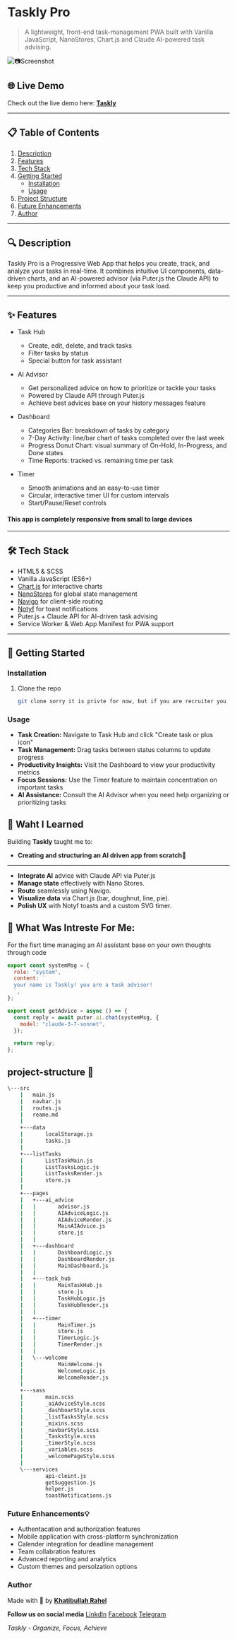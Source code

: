 # Taskly Pro

> A lightweight, front-end task-management PWA built with Vanilla JavaScript, NanoStores, Chart.js and Claude AI-powered task advising.

![📷Screenshot](./public/welcome%20page%20screenshot.png)

## 🌐 Live Demo

Check out the live demo here: **[Taskly](https://task-ly-ai.vercel.app/)**

---

## 📋 Table of Contents

1. [Description](#description)
2. [Features](#features)
3. [Tech Stack](#tech-stack)
4. [Getting Started](#getting-started)
   - [Installation](#installation)
   - [Usage](#usage)
5. [Project Structure](#project-structure)
6. [Future Enhancements](#future-enhancements)
7. [Author](#author)

---

## 🔍 Description

Taskly Pro is a Progressive Web App that helps you create, track, and analyze your tasks in real-time. It combines intuitive UI components, data-driven charts, and an AI-powered advisor (via Puter.js the Claude API) to keep you productive and informed about your task load.

---

## ✨ Features

- Task Hub

  - Create, edit, delete, and track tasks
  - Filter tasks by status
  - Special button for task assistant

- AI Advisor

  - Get personalized advice on how to prioritize or tackle your tasks
  - Powered by Claude API through Puter.js
  - Achieve best advices base on your history messages feature

- Dashboard

  - Categories Bar: breakdown of tasks by category
  - 7-Day Activity: line/bar chart of tasks completed over the last week
  - Progress Donut Chart: visual summary of On-Hold, In-Progress, and Done states
  - Time Reports: tracked vs. remaining time per task

- Timer
  - Smooth animations and an easy-to-use timer
  - Circular, interactive timer UI for custom intervals
  - Start/Pause/Reset controls

#### This app is completely responsive from small to large devices

---

## 🛠 Tech Stack

- HTML5 & SCSS
- Vanilla JavaScript (ES6+)
- [Chart.js](https://www.chartjs.org/) for interactive charts
- [NanoStores](https://nanostores.dev/) for global state management
- [Navigo](https://github.com/krasimir/navigo) for client-side routing
- [Notyf](https://github.com/caroso1222/notyf) for toast notifications
- Puter.js + Claude API for AI-driven task advising
- Service Worker & Web App Manifest for PWA support

---

## 🚀 Getting Started

### Installation

1. Clone the repo

   ```bash
   git clone sorry it is privte for now, but if you are recruiter you can message me
   ```

### Usage

- **Task Creation:** Navigate to Task Hub and click "Create task or plus icon"
- **Task Management:** Drag tasks between status columns to update progress
- **Productivity Insights:** Visit the Dashboard to view your productivity metrics
- **Focus Sessions:** Use the Timer feature to maintain concentration on important tasks
- **AI Assistance:** Consult the AI Advisor when you need help organizing or prioritizing tasks

## 🧠 Waht I Learned

Building **Taskly** taught me to:

- **Creating and structuring an AI driven app from scratch📝**

---

- **Integrate AI** advice with Claude API via Puter.js
- **Manage state** effectively with Nano Stores.
- **Route** seamlessly using Navigo.
- **Visualize data** via Chart.js (bar, doughnut, line, pie).
- **Polish UX** with Notyf toasts and a custom SVG timer.

## 🤌 What Was Intreste For Me:

For the fisrt time managing an AI assistant base on your own thoughts through code

```js
export const systemMsg = {
  role: "system",
  content: `
  your name is Taskly! you are a task advisor!
  `,
};

export const getAdvice = async () => {
  const reply = await puter.ai.chat(systemMsg, {
    model: "claude-3-7-sonnet",
  });

  return reply;
};
```

## project-structure 📂

```bash
\---src
    |   main.js
    |   navbar.js
    |   routes.js
    |   reame.md
    |
    +---data
    |       localStorage.js
    |       tasks.js
    |
    +---listTasks
    |       ListTaskMain.js
    |       ListTasksLogic.js
    |       ListTasksRender.js
    |       store.js
    |
    +---pages
    |   +---ai_advice
    |   |       advisor.js
    |   |       AIAdviceLogic.js
    |   |       AIAdviceRender.js
    |   |       MainAIAdvice.js
    |   |       store.js
    |   |
    |   +---dashboard
    |   |       DashboardLogic.js
    |   |       DashboardRender.js
    |   |       MainDashboard.js
    |   |
    |   +---task_hub
    |   |       MainTaskHub.js
    |   |       store.js
    |   |       TaskHubLogic.js
    |   |       TaskHubRender.js
    |   |
    |   +---timer
    |   |       MainTimer.js
    |   |       store.js
    |   |       TimerLogic.js
    |   |       TimerRender.js
    |   |
    |   \---welcome
    |           MainWelcome.js
    |           WelcomeLogic.js
    |           WelcomeRender.js
    |
    +---sass
    |       main.scss
    |       _aiAdviceStyle.scss
    |       _dashboarStyle.scss
    |       _listTasksStyle.scss
    |       _mixins.scss
    |       _navbarStyle.scss
    |       _TasksStyle.scss
    |       _timerStyle.scss
    |       _variables.scss
    |       _welcomePageStyle.scss
    |
    \---services
            api-cleint.js
            getSuggestion.js
            helper.js
            toastNotifications.js
```

### Future Enhancements💡

- Authentacation and authorization features
- Mobile application with cross-platform synchronization
- Calender integration for deadline management
- Team collabration features
- Advanced reporting and analytics
- Custom themes and persolzation options

### Author

Made with 💜 by [**Khatibullah Rahel**](https://www.linkedin.com/in/khatibullah-rahel-a93a74281/)

**Follow us on social media**
[LinkdIn](https://www.linkedin.com/in/khatibullah-rahel-a93a74281/)
[Facebook](https://www.facebook.com/khatibullah.asaad.7)
[Telegram](https://t.me/rahel_023)

_Taskly - Organize, Focus, Achieve_
